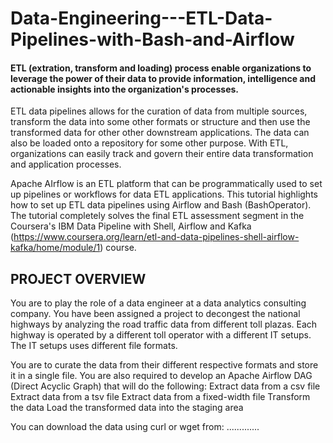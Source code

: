 # Data-Engineering---ETL-Data-Pipelines-with-Bash-and-Airflow

#### ETL (extration, transform and loading) process enable organizations to leverage the power of their data to provide information, intelligence and actionable insights into the organization's processes.
ETL data pipelines allows for the curation of data from multiple sources, transform the data into some other formats or structure and then use the transformed data for other other downstream applications. The data can also be loaded onto a repository for some other purpose. With ETL, organizations can easily track and govern their entire data transformation and application processes. 

Apache AIrflow is an ETL platform that can be programmatically used to set up pipelines or workflows for data ETL applications. This tutorial highlights how to set up ETL data pipelines using Airflow and Bash (BashOperator). The tutorial completely solves the final ETL assessment segment in the Coursera's IBM Data Pipeline with Shell, Airflow and Kafka (https://www.coursera.org/learn/etl-and-data-pipelines-shell-airflow-kafka/home/module/1) course.

## PROJECT OVERVIEW
You are to play the role of a data engineer at a data analytics consulting company. You have been assigned a project to decongest the national highways by analyzing the road traffic data from different toll plazas. Each highway is operated by a different toll operator with a different IT setups. The IT setups uses different file formats. 

You are to curate the data from their different respective formats and store it in a single file. You are also required to develop an Apache Airflow DAG (Direct Acyclic Graph) that will do the following:
Extract data from a csv file
Extract data from a tsv file
Extract data from a fixed-width file
Transform the data
Load the transformed data into the staging area

You can download the data using curl or wget from: .............

